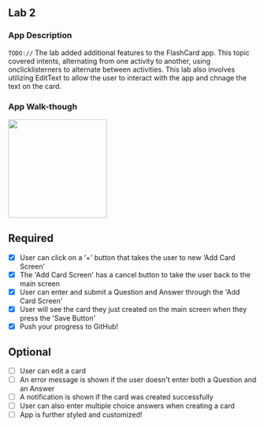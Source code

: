 ## Lab 2

### App Description
`TODO://` The lab added additional features to the FlashCard app. This topic covered intents, alternating from one activity to another,
using onclicklisterners to alternate between activities. This lab also involves utilizing EditText to allow the user to interact with the 
app and chnage the text on the card. 

### App Walk-though
<img src="https://imgur.com/mEL5M7e.gif" width=200><br>

## Required
- [x] User can click on a ‘+’ button that takes the user to new ‘Add Card Screen’
- [x] The 'Add Card Screen' has a cancel button to take the user back to the main screen
- [x] User can enter and submit a Question and Answer through the 'Add Card Screen'
- [x] User will see the card they just created on the main screen when they press the 'Save Button'
- [x] Push your progress to GitHub!

## Optional
- [ ] User can edit a card
- [ ] An error message is shown if the user doesn't enter both a Question and an Answer
- [ ] A notification is shown if the card was created successfully
- [ ] User can also enter multiple choice answers when creating a card
- [ ] App is further styled and customized!
